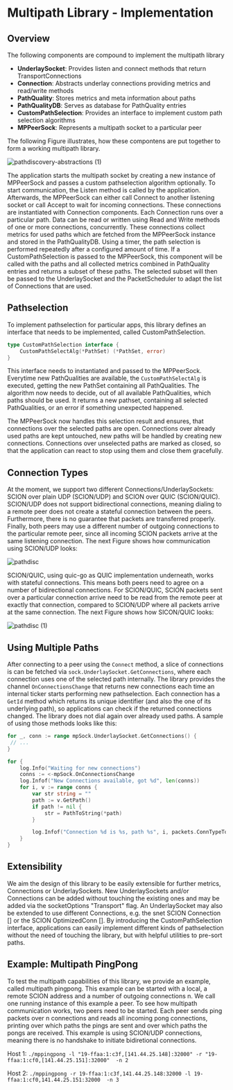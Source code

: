 # Multipath Library - Implementation

## Overview

The following components are compound to implement the multipath library
- **UnderlaySocket**: Provides listen and connect methods that return TransportConnections
- **Connection**: Abstracts underlay connections providing metrics and read/write methods
- **PathQuality**: Stores metrics and meta information about paths
- **PathQualityDB**: Serves as database for PathQuality entries
- **CustomPathSelection**: Provides an interface to implement custom path selection algorithms
- **MPPeerSock**: Represents a multipath socket to a particular peer

The following Figure illustrates, how these compontens are put together to form a working multipath library.

![pathdiscovery-abstractions (1)](https://user-images.githubusercontent.com/32448709/137099751-ec4233a6-6312-407b-ab94-1139c484029b.jpg)


The application starts the multipath socket by creating a new instance of MPPeerSock and passes a custom pathselection algorithm optionally. To start communication, the Listen method is called by the application. Afterwards, the MPPeerSock can either call Connect to another listening socket or call Accept to wait for incoming connections. These connections are instantiated with Connection components. Each Connection runs over a particular path. Data can be read or written using Read and Write methods of one or more connections, concurrently. These connections collect metrics for used paths which are fetched from the MPPeerSock instance and stored in the PathQualityDB. Using a timer, the path selection is performed repeatedly after a configured amount of time. If a CustomPathSelection is passed to the MPPeerSock, this component will be called with the paths and all collected metrics combined in PathQuality entries and returns a subset of these paths. The selected subset will then be passed to the UnderlaySocket and the PacketScheduler to adapt the list of Connections that are used.

## Pathselection
To implement pathselection for particular apps, this library defines an interface that needs to be implemented, called CustomPathSelection.

```go
type CustomPathSelection interface {
	CustomPathSelectAlg(*PathSet) (*PathSet, error)
}
```

This interface needs to instantiated and passed to the MPPeerSock. Everytime new PathQualities are available, the `CustomPathSelectAlg` is executed, getting the new PathSet containing all PathQualities. The algorithm now needs to decide, out of all available PathQualities, which paths should be used. It returns a new pathset, containing all selected PathQualities, or an error if something unexpected happened.

The MPPeerSock now handles this selection result and ensures, that connections over the selected paths are open. Connections over already used paths are kept untouched, new paths will be handled by creating new connections. Connections over unselected paths are marked as closed, so that the application can react to stop using them and close them gracefully.

## Connection Types
At the moment, we support two different Connections/UnderlaySockets: SCION over plain UDP (SCION/UDP) and SCION over QUIC (SCION/QUIC). SCION/UDP does not support bidirectional connections, meaning dialing to a remote peer does not create a stateful connection between the peers. Furthermore, there is no guarantee that packets are transferred properly. Finally, both peers may use a different number of outgoing connections to the particular remote peer, since all incoming SCION packets arrive at the same listening connection. The next Figure shows how communication using SCION/UDP looks:

![pathdisc](https://user-images.githubusercontent.com/32448709/137102316-0c98273c-40f1-4399-9f25-60ae8da27f23.jpg)

SCION/QUIC, using quic-go as QUIC implementation underneath, works with stateful connections. This means both peers need to agree on a number of bidirectional connections. For SCION/QUIC, SCION packets sent over a particular connection arrive need to be read from the remote peer at exactly that connection, compared to SCION/UDP where all packets arrive at the same connection. The next Figure shows how SICON/QUIC looks:

![pathdisc (1)](https://user-images.githubusercontent.com/32448709/137102881-b6d56d0a-84ac-4dc0-b9d3-2cea9c615333.jpg)


## Using Multiple Paths
After connecting to a peer using the `Connect` method, a slice of connections is can be fetched via `sock.UnderlaySocket.GetConnections`, where each connection uses one of the selected path internally. The library provides the channel `OnConnectionsChange` that returns new connections each time an internal ticker starts performing new pathselection. Each connection has a `GetId` method which returns its unique identifier (and also the one of its underlying path), so applications can check if the returned connections changed. The library does not dial again over already used paths. A sample of using those methods looks like this:

```go
for _, conn := range mpSock.UnderlaySocket.GetConnections() {
 // ...
}

for {
	log.Info("Waiting for new connections")
	conns := <-mpSock.OnConnectionsChange
	log.Infof("New Connections available, got %d", len(conns))
	for i, v := range conns {
		var str string = ""
		path := v.GetPath()
		if path != nil {
			str = PathToString(*path)
		}

		log.Infof("Connection %d is %s, path %s", i, packets.ConnTypeToString(v.GetType()), str)
	}
}
```

## Extensibility
We aim the design of this library to be easily extensible for further metrics, Connections or UnderlaySockets. New UnderlaySockets and/or Connections can be added without touching the existing ones and may be added via the socketOptions "Transport" flag. An UnderlaySocket may also be extended to use different Connections, e.g. the snet SCION Connection [] or the SCION OptimizedConn []. By introducing the CustomPathSelection interface, applications can easily implement different kinds of pathselection without the need of touching the library, but with helpful utilities to pre-sort paths.

## Example: Multipath PingPong
To test the multipath capabilities of this library, we provide an example, called multipath pingpong. This example can be started with a local, a remote SCION address and a number of outgoing connections n. We call one running instance of this example a peer. To see how multipath communication works, two peers need to be started. Each peer sends ping packets over n connections and reads all incoming pong connections, printing over which paths the pings are sent and over which paths the pongs are received. This example is using SCION/UDP connections, meaning there is no handshake to initiate bidiretional connections. 

Host 1: `./mppingpong -l "19-ffaa:1:c3f,[141.44.25.148]:32000" -r "19-ffaa:1:cf0,[141.44.25.151]:32000"  -n 2`

Host 2: `./mppingpong -r 19-ffaa:1:c3f,141.44.25.148:32000 -l 19-ffaa:1:cf0,141.44.25.151:32000  -n 3 `
